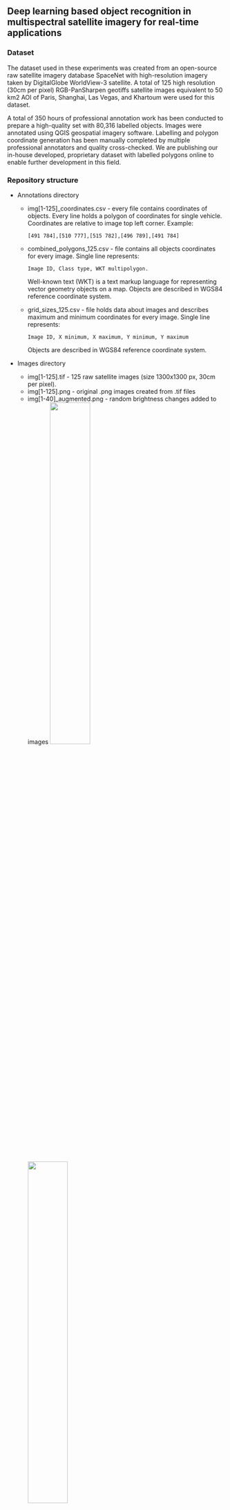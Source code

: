 ## Deep learning based object recognition in multispectral satellite imagery for real-time applications

### Dataset

The dataset used in these experiments was created from an open-source raw satellite imagery database SpaceNet with
high-resolution imagery taken by DigitalGlobe WorldView-3 satellite.
A total of 125 high resolution (30cm per pixel) RGB-PanSharpen geotiffs satellite images equivalent to 50 km2
AOI of Paris, Shanghai, Las Vegas, and Khartoum were used for this dataset. 

A total of 350 hours of professional annotation work has been conducted to prepare a high-quality set with 80,316
labelled objects. Images were annotated using QGIS geospatial imagery software. Labelling and polygon coordinate
generation has been manually completed by multiple professional annotators and quality cross-checked.
We are publishing our in-house developed, proprietary dataset with labelled polygons online to enable further
development in this field.

### Repository structure

- Annotations directory
    - img[1-125]_coordinates.csv - every file contains coordinates of objects. Every line holds a polygon of
      coordinates for single vehicle. Coordinates are relative to image top left corner. Example:
      ```
      [491 784],[510 777],[515 782],[496 789],[491 784]
      ```

    - combined_polygons_125.csv - file contains all objects coordinates for every image. Single line represents:
      ```
      Image ID, Class type, WKT multipolygon.
      ```
      Well-known text (WKT) is a text markup language for representing vector geometry objects on a map.
      Objects are described in WGS84 reference coordinate system.

    - grid_sizes_125.csv - file holds data about images and describes maximum and minimum coordinates for every image.
      Single line represents: 
      ```
      Image ID, X minimum, X maximum, Y minimum, Y maximum
      ```
      Objects are described in WGS84 reference coordinate system.

- Images directory 
    - img[1-125].tif - 125 raw satellite images (size 1300x1300 px, 30cm per pixel). 
    - img[1-125].png - original .png images created from .tif files
    - img[1-40]_augmented.png - random brightness changes added to images
    <img src="https://user-images.githubusercontent.com/62398522/77831431-d215b780-7137-11ea-816c-98c3bda77b74.png" width="45%"></img> 
    <img src="https://user-images.githubusercontent.com/62398522/77831432-d215b780-7137-11ea-9a9a-6341ff6fe7e7.png" width="45%"></img> 
    - img[41-80]_augmented.png - random noise added to all 3 channels
    <img src="https://user-images.githubusercontent.com/62398522/77831434-d2ae4e00-7137-11ea-9227-535e9f83f9a7.png" width="45%"></img> 
    <img src="https://user-images.githubusercontent.com/62398522/77831435-d2ae4e00-7137-11ea-874b-4b146f468bb5.png" width="45%"></img> 
    - img[81-125]_augmented.png - random noise added on single channel
    <img src="https://user-images.githubusercontent.com/62398522/77831436-d346e480-7137-11ea-8f64-b5ec530e2513.png" width="45%"></img> 
    <img src="https://user-images.githubusercontent.com/62398522/77831428-d17d2100-7137-11ea-98b0-985cdad591bd.png" width="45%"></img> 
    
- References

This data set was derived from SpaceNet 2, Building Detection v2:

    - SpaceNet on Amazon Web Services (AWS). “SpaceNet 2, Building Detection v2” The SpaceNet Catalog. Last modified October 1st, 2018. Accessed on September 1st 2019. https://spacenet.ai/datasets/

- License
    - Data set is licensed under a <a href="https://creativecommons.org/licenses/by-sa/4.0/">Creative Commons Attribution-ShareAlike 4.0 International License.</a>

- Citation Instructions

If you are using data from this repository in a paper, please use the following citation:

    - P. Gudžius, O. Kurasova, V. Darulis and E. Filatovas, "VUDataScience," 2020.
    Available: https://github.com/VUDataScience/Deep-learning-based-object-recognition-in-multispectral-satellite-imagery-for-low-latency-applicatio.
